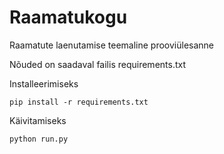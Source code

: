 # Raamatukogu
Raamatute laenutamise teemaline prooviülesanne

Nõuded on saadaval failis requirements.txt

Installeerimiseks

```
pip install -r requirements.txt
```

Käivitamiseks

```
python run.py
```